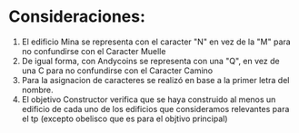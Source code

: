 # Consideraciones:

1. El edificio Mina se representa con el caracter "N" en vez de la "M" para no confundirse con el Caracter Muelle
2. De igual forma, con Andycoins se representa con una "Q", en vez de una C para no confundirse con el Caracter Camino
3. Para la asignacion de caracteres se realizó en base a la primer letra del nombre.
4. El objetivo Constructor verifica que se haya construido al menos un edificio de cada uno de los edificios que consideramos relevantes para el tp (excepto obelisco que es para el objtivo principal)
